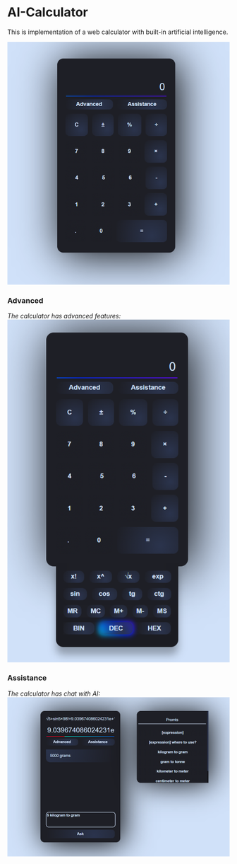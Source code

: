# AI-Calculator
This is implementation of a web calculator with built-in artificial intelligence.

![Calculator](./media/calculator.png)

### Advanced
<em>The calculator has advanced features:</em><br>
![Advanced](./media/advenced_part.png)

### Assistance
<em>The calculator has chat with AI:</em><br>
![AI](./media/ai_chat.png)
